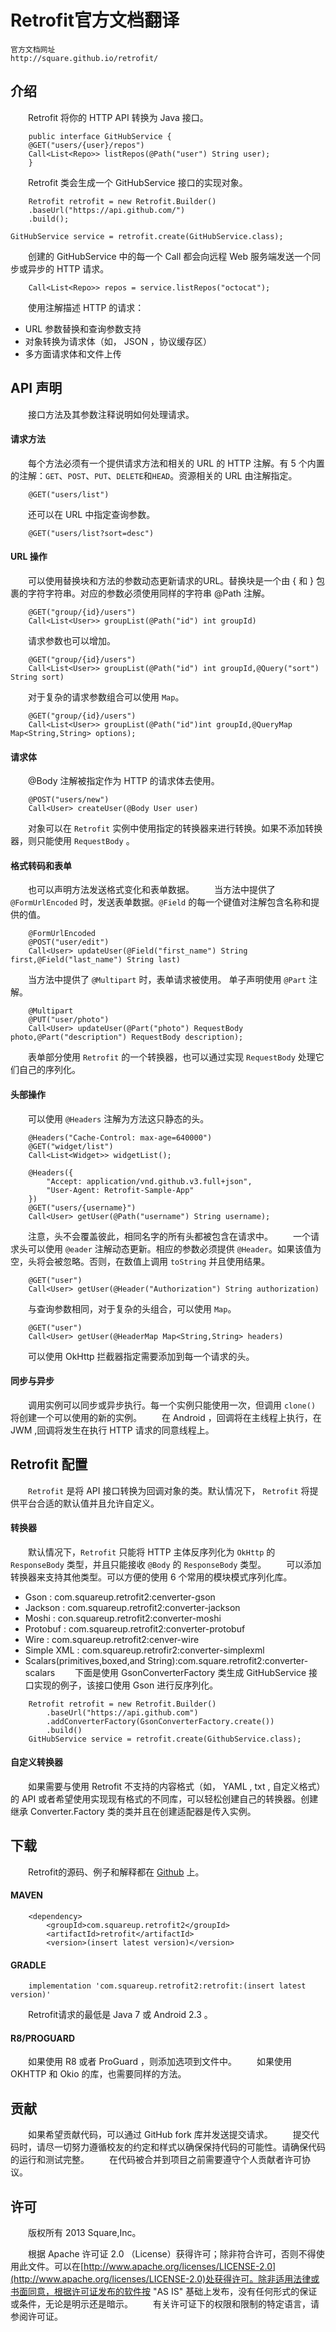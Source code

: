 # Retrofit官方文档翻译
	官方文档网址
	http://square.github.io/retrofit/

## 介绍
　　Retrofit 将你的 HTTP API 转换为 Java 接口。
```
	public interface GitHubService {
  	@GET("users/{user}/repos")
  	Call<List<Repo>> listRepos(@Path("user") String user);
	}
```
　　Retrofit 类会生成一个 GitHubService 接口的实现对象。
```
	Retrofit retrofit = new Retrofit.Builder()
    .baseUrl("https://api.github.com/")
    .build();

GitHubService service = retrofit.create(GitHubService.class);
```
　　创建的 GitHubService 中的每一个 Call 都会向远程 Web 服务端发送一个同步或异步的 HTTP 请求。
```
	Call<List<Repo>> repos = service.listRepos("octocat");
```
　　使用注解描述 HTTP 的请求：
* URL 参数替换和查询参数支持
* 对象转换为请求体（如， JSON ，协议缓存区）
* 多方面请求体和文件上传

## API 声明
　　接口方法及其参数注释说明如何处理请求。

#### 请求方法
　　每个方法必须有一个提供请求方法和相关的 URL 的 HTTP 注解。有 5 个内置的注解：`GET`、`POST`、`PUT`、`DELETE`和`HEAD`。资源相关的 URL 由注解指定。
```
	@GET("users/list")
```
　　还可以在 URL 中指定查询参数。
```
	@GET("users/list?sort=desc")
```

#### URL 操作
　　可以使用替换块和方法的参数动态更新请求的URL。替换块是一个由 { 和 } 包裹的字符字符串。对应的参数必须使用同样的字符串 @Path 注解。
```
	@GET("group/{id}/users")
	Call<List<User>> groupList(@Path("id") int groupId)
```
　　请求参数也可以增加。
```
	@GET("group/{id}/users")
	Call<List<User>> groupList(@Path("id") int groupId,@Query("sort") String sort)
```
　　对于复杂的请求参数组合可以使用 `Map`。
```
	@GET("group/{id}/users")
	Call<List<User>> groupList(@Path("id")int groupId,@QueryMap Map<String,String> options);
```

#### 请求体
　　@Body 注解被指定作为 HTTP 的请求体去使用。
```
	@POST("users/new")
	Call<User> createUser(@Body User user)
```
　　对象可以在 `Retrofit` 实例中使用指定的转换器来进行转换。如果不添加转换器，则只能使用 `RequestBody` 。

#### 格式转码和表单
　　也可以声明方法发送格式变化和表单数据。
　　当方法中提供了 `@FormUrlEncoded` 时，发送表单数据。`@Field` 的每一个键值对注解包含名称和提供的值。
```
	@FormUrlEncoded
	@POST("user/edit")
	Call<User> updateUser(@Field("first_name") String first,@Field("last_name") String last)
```
　　当方法中提供了 `@Multipart` 时，表单请求被使用。 单子声明使用 `@Part` 注解。
```
	@Multipart
	@PUT("user/photo")
	Call<User> updateUser(@Part("photo") RequestBody photo,@Part("description") RequestBody description);
```
　　表单部分使用 `Retrofit` 的一个转换器，也可以通过实现 `RequestBody` 处理它们自己的序列化。

#### 头部操作
　　可以使用 `@Headers` 注解为方法这只静态的头。
```
	@Headers("Cache-Control: max-age=640000")
	@GET("widget/list")
	Call<List<Widget>> widgetList();
```
```
	@Headers({
		"Accept: application/vnd.github.v3.full+json",
		"User-Agent: Retrofit-Sample-App"
	})
	@GET("users/{username}")
	Call<User> getUser(@Path("username") String username);
```
　　注意，头不会覆盖彼此，相同名字的所有头都被包含在请求中。
　　一个请求头可以使用 `@eader` 注解动态更新。相应的参数必须提供 `@Header`。如果该值为空，头将会被忽略。否则，在数值上调用 `toString` 并且使用结果。
```
	@GET("user")
	Call<User> getUser(@Header("Authorization") String authorization)
```
　　与查询参数相同，对于复杂的头组合，可以使用 `Map`。
```
	@GET("user")
	Call<User> getUser(@HeaderMap Map<String,String> headers)
```
　　可以使用 OkHttp 拦截器指定需要添加到每一个请求的头。

#### 同步与异步
　　调用实例可以同步或异步执行。每一个实例只能使用一次，但调用 `clone()` 将创建一个可以使用的新的实例。
　　在 Android ，回调将在主线程上执行，在 JWM ,回调将发生在执行 HTTP 请求的同意线程上。

## Retrofit 配置
　　`Retrofit` 是将 API 接口转换为回调对象的类。默认情况下， `Retrofit` 将提供平台合适的默认值并且允许自定义。

#### 转换器
　　默认情况下，`Retrofit` 只能将 HTTP 主体反序列化为 `OkHttp` 的 `ResponseBody` 类型，并且只能接收 `@Body` 的 `ResponseBody` 类型。
　　可以添加转换器来支持其他类型。可以方便的使用 6 个常用的模块模式序列化库。
* Gson : com.squareup.retrofit2:cenverter-gson
* Jackson : com.squareup.retrofit2:converter-jackson
* Moshi : con.squareup.retrofit2:converter-moshi
* Protobuf : com.squareup.retrofit2:converter-protobuf
* Wire : com.squareup.retrofit2:cenver-wire
* Simple XML : com.squareup.retrofir2:converter-simplexml
* Scalars(primitives,boxed,and String):com.square.retrofit2:converter-scalars
　　下面是使用 GsonConverterFactory 类生成 GitHubService 接口实现的例子，该接口使用 Gson 进行反序列化。
```
	Retrofit retrofit = new Retrofit.Builder()
		.baseUrl("https://api.github.com")
		.addConverterFactory(GsonConverterFactory.create())
		.build()
	GitHubService service = retrofit.create(GithubService.class);
```

#### 自定义转换器
　　如果需要与使用 Retrofit 不支持的内容格式（如， YAML , txt , 自定义格式）的 API 或者希望使用实现现有格式的不同库，可以轻松创建自己的转换器。创建继承 Converter.Factory 类的类并且在创建适配器是传入实例。

## 下载
　　Retrofit的源码、例子和解释都在 [Github](https://github.com/square/retrofit) 上。

#### MAVEN
```
	<dependency>
		<groupId>com.squareup.retrofit2</groupId>
		<artifactId>retrofit</artifactId>
		<version>(insert latest version)</version>
```

#### GRADLE
```
	implementation 'com.squareup.retrofit2:retrofit:(insert latest version)'
```
　　Retrofit请求的最低是 Java 7 或 Android 2.3 。

#### R8/PROGUARD
　　如果使用 R8 或者 ProGuard ，则添加选项到文件中。
　　如果使用 OKHTTP 和 Okio 的库，也需要同样的方法。

## 贡献
　　如果希望贡献代码，可以通过 GitHub fork 库并发送提交请求。
　　提交代码时，请尽一切努力遵循校友的约定和样式以确保保持代码的可能性。请确保代码的运行和测试完整。
　　在代码被合并到项目之前需要遵守个人贡献者许可协议。

## 许可
　　版权所有 2013 Square,Inc。

　　根据 Apache 许可证 2.0 （License）获得许可；除非符合许可，否则不得使用此文件。可以在[http://www.apache.org/licenses/LICENSE-2.0](http://www.apache.org/licenses/LICENSE-2.0)处获得许可。除非适用法律或书面同意，根据许可证发布的软件按 "AS IS" 基础上发布，没有任何形式的保证或条件，无论是明示还是暗示。
　　有关许可证下的权限和限制的特定语言，请参阅许可证。



































